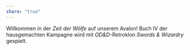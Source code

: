 ```yaml
---
share: "true"
---
```

Willkommen in der _Zeit der Wölfe_ auf unserem Avalon!
Buch IV der hausgemachten Kampagne wird mit *OD&D*-Retroklon *Swords & Wizardry* gespielt.